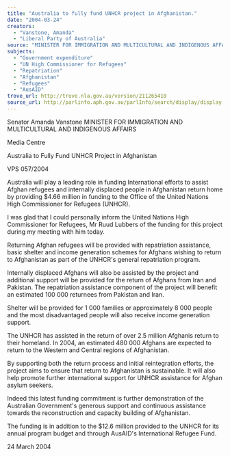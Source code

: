 ```yaml
---
title: "Australia to fully fund UNHCR project in Afghanistan."
date: "2004-03-24"
creators:
  - "Vanstone, Amanda"
  - "Liberal Party of Australia"
source: "MINISTER FOR IMMIGRATION AND MULTICULTURAL AND INDIGENOUS AFFAIRS"
subjects:
  - "Government expenditure"
  - "UN High Commissioner for Refugees"
  - "Repatriation"
  - "Afghanistan"
  - "Refugees"
  - "AusAID"
trove_url: http://trove.nla.gov.au/version/211265410
source_url: http://parlinfo.aph.gov.au/parlInfo/search/display/display.w3p;query=Id%3A%22media/pressrel/A25C6%22
---
```


 Senator Amanda Vanstone  MINISTER FOR IMMIGRATION AND MULTICULTURAL AND  INDIGENOUS AFFAIRS

 Media Centre

 Australia to Fully Fund UNHCR Project in Afghanistan

 VPS 057/2004

 Australia will play a leading role in funding International efforts to assist Afghan refugees and internally  displaced people in Afghanistan return home by providing $4.66 million in funding to the Office of the United  Nations High Commissioner for Refugees (UNHCR).

 I was glad that I could personally inform the United Nations High Commissioner for Refugees, Mr Ruud  Lubbers of the funding for this project during my meeting with him today.

 Returning Afghan refugees will be provided with repatriation assistance, basic shelter and income generation  schemes for Afghans wishing to return to Afghanistan as part of the UNHCR's general repatriation program. 

 Internally displaced Afghans will also be assisted by the project and additional support will be provided for  the return of Afghans from Iran and Pakistan. The repatriation assistance component of the project will benefit  an estimated 100 000 returnees from Pakistan and Iran.

 Shelter will be provided for 1 000 families or approximately 8 000 people and the most disadvantaged people  will also receive income generation support.

 The UNHCR has assisted in the return of over 2.5 million Afghanis return to their homeland. In 2004, an  estimated 480 000 Afghans are expected to return to the Western and Central regions of Afghanistan.

 By supporting both the return process and initial reintegration efforts, the project aims to ensure that return to  Afghanistan is sustainable. It will also help promote further international support for UNHCR assistance for  Afghan asylum seekers. 

 Indeed this latest funding commitment is further demonstration of the Australian Government's generous  support and continuous assistance towards the reconstruction and capacity building of Afghanistan.

 The funding is in addition to the $12.6 million provided to the UNHCR for its annual program budget and  through AusAID's International Refugee Fund.

 24 March 2004

